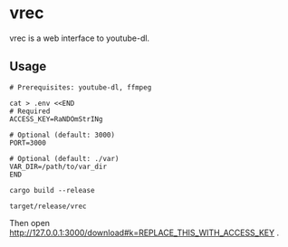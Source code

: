 # vrec

vrec is a web interface to youtube-dl.

## Usage

```
# Prerequisites: youtube-dl, ffmpeg

cat > .env <<END
# Required
ACCESS_KEY=RaNDOmStrINg

# Optional (default: 3000)
PORT=3000

# Optional (default: ./var)
VAR_DIR=/path/to/var_dir
END

cargo build --release

target/release/vrec
```

Then open http://127.0.0.1:3000/download#k=REPLACE_THIS_WITH_ACCESS_KEY .

